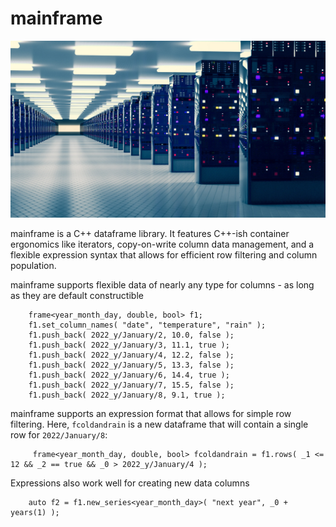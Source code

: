 # mainframe

![mainframe](docs/mainframe-medium.jpg)

mainframe is a C++ dataframe library. It features C++-ish container ergonomics like iterators, copy-on-write column data management, and a flexible expression syntax that allows for efficient row filtering and column population. 

mainframe supports flexible data of nearly any type for columns - as long as they are default constructible

        frame<year_month_day, double, bool> f1;
        f1.set_column_names( "date", "temperature", "rain" );
        f1.push_back( 2022_y/January/2, 10.0, false );
        f1.push_back( 2022_y/January/3, 11.1, true );
        f1.push_back( 2022_y/January/4, 12.2, false );
        f1.push_back( 2022_y/January/5, 13.3, false );
        f1.push_back( 2022_y/January/6, 14.4, true );
        f1.push_back( 2022_y/January/7, 15.5, false );
        f1.push_back( 2022_y/January/8, 9.1, true );

mainframe supports an expression format that allows for simple row filtering. Here, `fcoldandrain` is a new dataframe that will contain a single row for `2022/January/8`:

         frame<year_month_day, double, bool> fcoldandrain = f1.rows( _1 <= 12 && _2 == true && _0 > 2022_y/January/4 );

Expressions also work well for creating new data columns

        auto f2 = f1.new_series<year_month_day>( "next year", _0 + years(1) );

